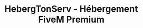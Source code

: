 ---
language: "fr"
translationKey: "fivem"
title: "HebergTonServ - Hébergement FiveM Premium"
description: "Découvrez HebergTonServ, l'hébergeur FiveM n°1 pour vos serveurs RP. Profitez d'un hébergement performant avec AMD Ryzen, SSD NVMe, et protection Anti-DDoS avancée."
metadata:
  title: "HebergTonServ - Hébergement FiveM Premium"
  description: "Découvrez HebergTonServ, l'hébergeur FiveM n°1 pour vos serveurs RP."
hero:
  tagline: "Hébergement FiveM Premium"
  title: "Découvrez l'hébergement FiveM n°1 : HebergTonServ"
  subtitle: "Profitez d'une infrastructure haut de gamme pour vos serveurs RP. Bénéficiez de processeurs AMD Ryzen, stockage SSD NVMe, et d'une protection Anti-DDoS avancée. Testez gratuitement pendant 24 heures !"
  image:
    src: "https://res.cloudinary.com/da68srujg/image/upload/v1742325706/gta5_thwgz4.png"
    alt: "Hébergeur FiveM - Serveur FiveM RP"
  actions:
    - variant: "primary"
      text: "Commander maintenant"
      href: "#pricing"
    - variant: "secondary"
      text: "En savoir plus"
      href: "#features"
features:
  - title: "Connexion sécurisée SFTP"
    description: "Accédez à vos fichiers en toute sécurité grâce à une connexion SFTP pour gérer votre hébergement FiveM."
    icon: "tabler:lock"
  - title: "Gestionnaire de fichiers pour votre hébergement FiveM"
    description: "Gérez facilement les fichiers de votre serveur avec un gestionnaire de fichiers intuitif et performant."
    icon: "tabler:file"
  - title: "Ajoutez vos amis pour administrer votre serveur FiveM"
    description: "Invitez vos amis ou collaborateurs à gérer et administrer votre serveur FiveM avec des permissions personnalisées."
    icon: "tabler:users"
  - title: "Gestion simplifiée de vos bases de données"
    description: "Administrez vos bases de données avec une interface simple et efficace pour garantir une gestion optimale de votre serveur FiveM."
    icon: "tabler:database"
  - title: "Actions rapides sur votre serveur FiveM"
    description: "Effectuez des actions rapides comme redémarrer, arrêter ou modifier votre serveur en un clic depuis votre panneau d'administration."
    icon: "tabler:bolt"
  - title: "Interface intuitive et moderne"
    description: "Profitez d'une interface moderne et ergonomique pour une expérience utilisateur optimale lors de la gestion de votre serveur FiveM."
    icon: "tabler:layout-dashboard"
pricing:
  - title: "Essai Gratuit"
    subtitle: "Testez gratuitement notre hébergement pendant 24 heures."
    price: "0"
    period: "/ 24h"
    items:
      - description: "AMD Ryzen 9 5950X (2 cœurs)"
        icon: "tabler:check"
      - description: "4 Go RAM DDR4"
        icon: "tabler:check"
      - description: "10 Go SSD NVMe"
        icon: "tabler:check"
      - description: "5 Go de sauvegarde gratuite"
        icon: "tabler:check"
      - description: "Clé Patreon FiveM incluse"
        icon: "tabler:check"
      - description: "txAdmin optimisé"
        icon: "tabler:check"
    callToAction:
      text: "Essayer gratuitement"
      href: "https://hebergtonserv.com/fivem"
  - title: "Starter"
    subtitle: "Idéal pour démarrer votre serveur FiveM RP."
    price: "3.90"
    period: "/ mois"
    items:
      - description: "AMD Ryzen 9 5950X (2 cœurs)"
        icon: "tabler:check"
      - description: "4 Go RAM DDR4"
        icon: "tabler:check"
      - description: "10 Go SSD NVMe"
        icon: "tabler:check"
      - description: "5 Go de sauvegarde gratuite"
        icon: "tabler:check"
      - description: "Clé Patreon FiveM incluse"
        icon: "tabler:check"
      - description: "txAdmin inclus gratuitement"
        icon: "tabler:check"
    callToAction:
      text: "Commander Starter"
      href: "https://hebergtonserv.com/fivem"
  - title: "Pro"
    subtitle: "Pour serveurs FiveM RP en croissance."
    price: "5.90"
    period: "/ mois"
    items:
      - description: "AMD Ryzen 9 5950X (3 cœurs)"
        icon: "tabler:check"
      - description: "8 Go RAM DDR4"
        icon: "tabler:check"
      - description: "15 Go SSD NVMe"
        icon: "tabler:check"
      - description: "5 Go de sauvegarde gratuite"
        icon: "tabler:check"
      - description: "Clé Patreon FiveM incluse"
        icon: "tabler:check"
      - description: "txAdmin inclus gratuitement"
        icon: "tabler:check"
    callToAction:
      text: "Commander Pro"
      href: "https://hebergtonserv.com/fivem"
  - title: "Communautaire"
    subtitle: "Solution puissante pour grandes communautés FiveM RP."
    price: "12.90"
    period: "/ mois"
    items:
      - description: "AMD Ryzen 9 5950X (4 cœurs)"
        icon: "tabler:check"
      - description: "16 Go RAM DDR4"
        icon: "tabler:check"
      - description: "30 Go SSD NVMe"
        icon: "tabler:check"
      - description: "5 Go de sauvegarde gratuite"
        icon: "tabler:check"
      - description: "Clé Patreon FiveM incluse"
        icon: "tabler:check"
      - description: "txAdmin inclus gratuitement"
        icon: "tabler:check"
    callToAction:
      text: "Commander Communautaire"
      href: "https://hebergtonserv.com/fivem"
  - title: "Communautaire Pro"
    subtitle: "Hébergement FiveM ultime pour serveurs RP exigeants."
    price: "24.90"
    period: "/ mois"
    items:
      - description: "AMD Ryzen 9 5950X (5 cœurs)"
        icon: "tabler:check"
      - description: "32 Go RAM DDR4"
        icon: "tabler:check"
      - description: "50 Go SSD NVMe"
        icon: "tabler:check"
      - description: "5 Go de sauvegarde gratuite"
        icon: "tabler:check"
      - description: "Clé Patreon FiveM incluse"
        icon: "tabler:check"
      - description: "txAdmin inclus gratuitement"
        icon: "tabler:check"
    callToAction:
      text: "Commander Communautaire Pro"
      href: "https://hebergtonserv.com/fivem"
  - title: "Infinity"
    subtitle: "Hébergement FiveM sans limites."
    price: "29.90"
    period: "/ mois"
    items:
      - description: "AMD Ryzen 9 5950X (6 cœurs)"
        icon: "tabler:check"
      - description: "64 Go RAM DDR4"
        icon: "tabler:check"
      - description: "100 Go SSD NVMe"
        icon: "tabler:check"
      - description: "10 Go de sauvegarde gratuite"
        icon: "tabler:check"
      - description: "Clé Patreon FiveM incluse"
        icon: "tabler:check"
      - description: "txAdmin inclus gratuitement"
        icon: "tabler:check"
    callToAction:
      text: "Commander Infinity"
      href: "https://hebergtonserv.com/fivem"
faqs:
  - title: "Puis-je mettre à niveau ou rétrograder mon serveur FiveM ?"
    description: "Absolument ! Vous pouvez mettre à niveau ou rétrograder votre serveur FiveM à tout moment et ne payer que la différence, calculée au prorata. Les mises à niveau peuvent être effectuées automatiquement depuis votre espace client. Cela vous permet de toujours avoir les ressources adaptées à vos besoins, sans perte de données ou de configuration."
    icon: "tabler:chevrons-right"
  - title: "Quelles sont les méthodes de paiement acceptées ?"
    description: "Nous acceptons plusieurs méthodes de paiement, y compris les cartes de crédit, virements bancaires, Paysafecard et les crypto-monnaies. Pour plus d'informations, consultez notre section de paiement dans l'espace client. Nous veillons à ce que chaque transaction soit sécurisée pour garantir la protection de vos informations personnelles et financières."
    icon: "tabler:chevrons-right"
  - title: "Quelles sont les mesures de sécurité pour protéger mon serveur FiveM contre les attaques DDoS ?"
    description: "Nous prenons la sécurité de votre serveur FiveM très au sérieux et nous sommes fiers de notre partenariat avec CosmicGuard pour fournir une protection Anti-DDoS de pointe. Cette protection est capable de filtrer et d'atténuer les attaques DDoS, assurant que votre serveur reste en ligne et accessible, même en cas d'attaque. Notre infrastructure est conçue pour détecter et neutraliser les menaces rapidement et efficacement."
    icon: "tabler:chevrons-right"
  - title: "Comment puis-je administrer mon serveur FiveM ?"
    description: "Nous fournissons un accès facile à l'administration de votre serveur FiveM. Vous pouvez utiliser l'interface de gestion intuitive, appelée TxAdmin, qui vous permet d'effectuer des tâches d'administration telles que le redémarrage du serveur, la gestion des joueurs, l'accès à la console, et bien plus encore. TxAdmin est conçu pour être user-friendly, même pour les administrateurs débutants, tout en offrant des fonctionnalités avancées pour les utilisateurs expérimentés."
    icon: "tabler:chevrons-right"
  - title: "Qu'advient-il si je supprime accidentellement tous les fichiers de mon serveur FiveM ?"
    description: "Nous comprenons que des erreurs peuvent se produire. C'est pourquoi nous proposons une sauvegarde gratuite upgradable de 5 Go pour votre serveur FiveM. Si vous supprimez accidentellement vos fichiers, vous pouvez restaurer une sauvegarde précédente à partir de votre tableau de bord de gestion. Nos sauvegardes sont effectuées régulièrement pour garantir que vous pouvez toujours récupérer vos données importantes."
    icon: "tabler:chevrons-right"
  - title: "Comment puis-je migrer facilement depuis un autre hébergeur vers HebergTonServ pour mon serveur FiveM ?"
    description: "La migration vers HebergTonServ est simple et sans tracas. Nous vous offrons un support complet pour vous aider à transférer votre serveur FiveM depuis votre hébergeur actuel. Contactez notre équipe d'assistance et nous vous guiderons tout au long du processus de migration. Nous nous assurons que votre serveur est transféré rapidement et efficacement, sans interruption de service."
    icon: "tabler:chevrons-right"
  - title: "Quel type de support technique est disponible et à quelles heures ?"
    description: "Nous offrons un support technique 24/7 via chat en direct, e-mail et ticket. Notre équipe d'experts est toujours là pour vous aider avec tous vos besoins d'hébergement FiveM. Que vous ayez une question technique ou besoin d'assistance avec votre serveur, nous sommes là pour vous fournir des réponses rapides et efficaces."
    icon: "tabler:chevrons-right"
  - title: "Combien de temps faut-il pour que mon serveur FiveM soit prêt à être utilisé après l'achat ?"
    description: "Après le paiement, la mise en place de votre serveur FiveM prend généralement moins de 30 minutes. Vous recevrez tous les détails pour accéder et administrer votre serveur dans votre espace client. Nous nous efforçons de fournir un service rapide et fiable pour que vous puissiez commencer à utiliser votre serveur sans délai."
    icon: "tabler:chevrons-right"
  - title: "Puis-je ajouter des mods à mon serveur FiveM ?"
    description: "Oui, vous avez la liberté d'ajouter vos propres mods. Vous pouvez le faire en accédant aux fichiers du serveur via un client FTP ou directement via l'interface de gestion TxAdmin. Nous offrons également une documentation complète pour vous aider à installer et configurer vos mods facilement."
    icon: "tabler:chevrons-right"
  - title: "Y a-t-il des limites de ressources sur mon serveur, comme la bande passante ou l'utilisation du CPU ?"
    description: "Nous offrons des plans avec différentes limites de ressources pour s'adapter à vos besoins. Consultez nos forfaits pour plus d'informations sur les limites spécifiques. Nos offres d'hébergement FiveM sont conçues pour fournir des performances optimales, que vous ayez un petit serveur ou une grande communauté de joueurs."
    icon: "tabler:chevrons-right"
  - title: "Quel est le meilleur hébergeur FiveM pour serveur RP ?"
    description: "HebergTonServ est le meilleur hébergeur pour serveur FiveM RP en raison de ses performances, de sa protection anti-DDoS avancée, de son support 24/7, et de ses offres sur mesure adaptées aux serveurs RP de toutes tailles."
    icon: "tabler:chevrons-right"
  - title: "Pourquoi choisir HebergTonServ comme hébergeur FiveM ?"
    description: "HebergTonServ se distingue comme le meilleur hébergeur FiveM grâce à ses serveurs haute performance, sa protection Anti-DDoS avancée, son support technique expert 24/7 et ses offres adaptées à tous les besoins des serveurs RP FiveM."
    icon: "tabler:chevrons-right"
testimonials:
  - testimonial: "Depuis que nous avons migré vers HebergTonServ, la stabilité et la performance de notre serveur FiveM ont atteint un niveau exceptionnel."
    name: "Pierre Dupont"
    job: "Administrateur de serveur RP"
  - testimonial: "HebergTonServ offre une protection Anti-DDoS incroyable. Depuis que nous utilisons leurs services, nos problèmes d'attaques sont de l'histoire ancienne."
    name: "Sophie Martin"
    job: "Fondatrice de communauté FiveM"
  - testimonial: "En tant que développeur, j'apprécie vraiment la flexibilité et la puissance de l'hébergement FiveM proposé par HebergTonServ."
    name: "Emma R."
    job: "Développeuse de scripts FiveM"
  - testimonial: "HebergTonServ est de loin le meilleur hébergeur FiveM. La stabilité et les performances sont inégalées !"
    name: "Thomas B."
    job: "Administrateur de communauté RP"
contact:
  - title: "Email"
    description: "support@hebergtonserv.com"
    icon: "tabler:mail"
  - title: "Téléphone"
    description: "+33 1 23 45 67 89"
    icon: "tabler:headset"
  - title: "Discord"
    description: "Rejoignez notre communauté Discord"
    icon: "tabler:brand-discord"
panelFeatures:
  title: "Découvrez notre panel Fivem exceptionnel"
  features:
    - title: "Connexion sécurisée SFTP"
      description: "Accédez à vos fichiers en toute sécurité grâce à une connexion SFTP pour gérer votre hébergement FiveM."
      image:
        src: "https://res.cloudinary.com/da68srujg/image/upload/v1742325706/gta5_thwgz4.png"
        alt: "Connexion sécurisée SFTP"
    - title: "Gestionnaire de fichiers pour votre hébergement FiveM"
      description: "Gérez facilement les fichiers de votre serveur avec un gestionnaire de fichiers intuitif et performant."
      image:
        src: "https://res.cloudinary.com/da68srujg/image/upload/v1742325706/gta5_thwgz4.png"
        alt: "Gestionnaire de fichiers"
    - title: "Ajouter vos amis à utiliser votre serveur FiveM"
      description: "Invitez vos amis ou collaborateurs à gérer et administrer votre serveur FiveM avec des permissions personnalisées."
      image:
        src: "https://res.cloudinary.com/da68srujg/image/upload/v1742325706/gta5_thwgz4.png"
        alt: "Ajouter vos amis"
    - title: "Gestion simplifiée de vos bases de données sur votre hébergement FiveM"
      description: "Administrez vos bases de données avec une interface simple et efficace pour garantir une gestion optimale de votre serveur FiveM."
      image:
        src: "https://res.cloudinary.com/da68srujg/image/upload/v1742325706/gta5_thwgz4.png"
        alt: "Gestion simplifiée des bases de données"
---
